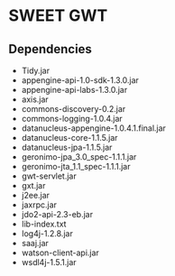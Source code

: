 # SWEET GWT

## Dependencies

* Tidy.jar
* appengine-api-1.0-sdk-1.3.0.jar
* appengine-api-labs-1.3.0.jar
* axis.jar
* commons-discovery-0.2.jar
* commons-logging-1.0.4.jar
* datanucleus-appengine-1.0.4.1.final.jar
* datanucleus-core-1.1.5.jar
* datanucleus-jpa-1.1.5.jar
* geronimo-jpa_3.0_spec-1.1.1.jar
* geronimo-jta_1.1_spec-1.1.1.jar
* gwt-servlet.jar
* gxt.jar
* j2ee.jar
* jaxrpc.jar
* jdo2-api-2.3-eb.jar
* lib-index.txt
* log4j-1.2.8.jar
* saaj.jar
* watson-client-api.jar
* wsdl4j-1.5.1.jar

